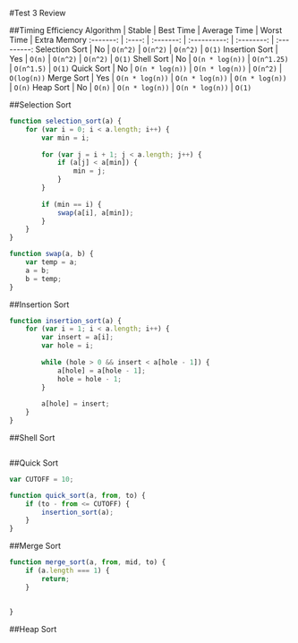 #Test 3 Review

##Timing Efficiency
Algorithm | Stable | Best Time | Average Time | Worst Time | Extra Memory
:-------: | :----: | :-------: | :----------: | :--------: | :---------:
Selection Sort | No | `O(n^2)` | `O(n^2)` | `O(n^2)` | `O(1)`
Insertion Sort | Yes | `O(n)` | `O(n^2)` | `O(n^2)` | `O(1)`
Shell Sort | No | `O(n * log(n))` | `O(n^1.25)` | `O(n^1.5)` | `O(1)`
Quick Sort | No | `O(n * log(n))` | `O(n * log(n))` | `O(n^2)` | `O(log(n))`
Merge Sort | Yes | `O(n * log(n))` | `O(n * log(n))` | `O(n * log(n))` | `O(n)`
Heap Sort | No | `O(n)` | `O(n * log(n))` | `O(n * log(n))` | `O(1)`

##Selection Sort

```javascript
function selection_sort(a) {
    for (var i = 0; i < a.length; i++) {
        var min = i;
        
        for (var j = i + 1; j < a.length; j++) {
            if (a[j] < a[min]) {
                min = j;
            }
        }
        
        if (min == i) {
            swap(a[i], a[min]);
        }
    }
}

function swap(a, b) {
    var temp = a;
    a = b;
    b = temp;
}
```

##Insertion Sort

```javascript
function insertion_sort(a) {
    for (var i = 1; i < a.length; i++) {
        var insert = a[i];
        var hole = i;
        
        while (hole > 0 && insert < a[hole - 1]) {
            a[hole] = a[hole - 1];
            hole = hole - 1;
        }
        
        a[hole] = insert;
    }
}
```

##Shell Sort

```javascript

```

##Quick Sort

```javascript
var CUTOFF = 10;

function quick_sort(a, from, to) {
    if (to - from <= CUTOFF) {
        insertion_sort(a);
    }
}
```

##Merge Sort

```javascript
function merge_sort(a, from, mid, to) {
    if (a.length === 1) {
        return;
    }
    
    
}
```

##Heap Sort

```javascript

```